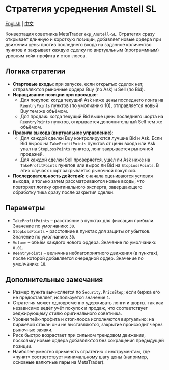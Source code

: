 # Стратегия усреднения Amstell SL
[English](README.md) | [中文](README_cn.md)

Конвертация советника MetaTrader `exp_Amstell-SL`. Стратегия сразу открывает длинную и короткую позиции, добавляет новые ордера при движении цены против последнего входа на заданное количество пунктов и закрывает каждую сделку по виртуальным (программным) уровням тейк-профита и стоп-лосса.

## Логика стратегии

- **Стартовые входы**: при запуске, если открытых сделок нет, отправляются рыночные ордера Buy (по Ask) и Sell (по Bid).
- **Наращивание позиции при просадке**:
  - Для покупок: когда текущий Ask ниже цены последнего лонга на `ReentryPoints` пунктов (по умолчанию 10), отправляется новый Buy тем же объёмом.
  - Для продаж: когда текущий Bid выше цены последнего шорта на `ReentryPoints` пунктов, открывается дополнительный Sell тем же объёмом.
- **Правила выхода (виртуальное управление)**:
  - Для каждой сделки Buy контролируются лучшие Bid и Ask. Если Bid вырос на `TakeProfitPoints` пунктов от цены входа или Ask упал на `StopLossPoints` пунктов, лонг закрывается рыночной продажей.
  - Для каждой сделки Sell проверяется, ушёл ли Ask ниже на `TakeProfitPoints` пунктов или вырос ли Bid на `StopLossPoints`. В этих случаях шорт закрывается рыночной покупкой.
- **Последовательность действий**: сначала оцениваются условия выхода, и только затем рассматриваются новые входы, что повторяет логику оригинального эксперта, завершающего обработку тика сразу после закрытия сделки.

## Параметры

- `TakeProfitPoints` – расстояние в пунктах для фиксации прибыли. Значение по умолчанию: `30`.
- `StopLossPoints` – расстояние в пунктах для защиты от убытков. Значение по умолчанию: `30`.
- `Volume` – объём каждого нового ордера. Значение по умолчанию: `0.01`.
- `ReentryPoints` – величина неблагоприятного движения (в пунктах), после которой добавляется очередной ордер. Значение по умолчанию: `10`.

## Дополнительные замечания

- Размер пункта вычисляется по `Security.PriceStep`; если биржа его не предоставляет, используется значение `1`.
- Стратегия может одновременно удерживать лонги и шорты, так как независимо ведёт учёт покупок и продаж, что соответствует хеджирующему стилю оригинального советника.
- Уровни тейк-профита и стоп-лосса исполняются виртуально: на биржевой стакан они не выставляются, закрытие происходит через рыночные заявки.
- Риск быстро возрастает при сильном трендовом движении, поскольку новые ордера добавляются без сокращения предыдущей позиции.
- Наиболее уместно применять стратегию к инструментам, где «пункт» соответствует минимальному шагу цены (например, основные валютные пары на MetaTrader).
